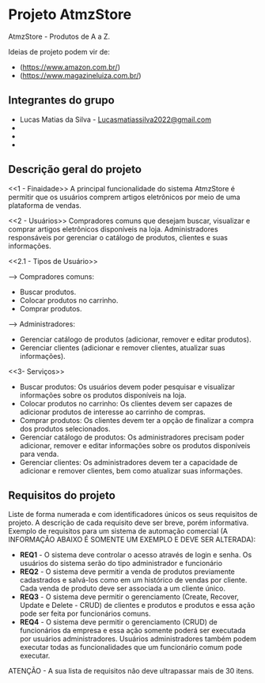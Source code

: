 # Projeto AtmzStore
AtmzStore - Produtos de A a Z.

Ideias de projeto podem vir de: 
 * (https://www.amazon.com.br/)
 * (https://www.magazineluiza.com.br/)


## Integrantes do grupo 
 * Lucas Matias da Silva - Lucasmatiassilva2022@gmail.com
 * 
 * 
 *  

## Descrição geral do projeto 

<<1 - Finaidade>>
A principal funcionalidade do sistema AtmzStore é permitir que os usuários comprem artigos eletrônicos por meio de uma plataforma de vendas.

<<2 - Usuários>> 
Compradores comuns que desejam buscar, visualizar e comprar artigos eletrônicos disponíveis na loja.
Administradores responsáveis por gerenciar o catálogo de produtos, clientes e suas informações.

<<2.1 - Tipos de Usuário>>

--> Compradores comuns:

- Buscar produtos.
- Colocar produtos no carrinho.
- Comprar produtos.
  
--> Administradores:

- Gerenciar catálogo de produtos (adicionar, remover e editar produtos).
- Gerenciar clientes (adicionar e remover clientes, atualizar suas informações).

<<3- Serviços>>

- Buscar produtos: Os usuários devem poder pesquisar e visualizar informações sobre os produtos disponíveis na loja.
- Colocar produtos no carrinho: Os clientes devem ser capazes de adicionar produtos de interesse ao carrinho de compras.
- Comprar produtos: Os clientes devem ter a opção de finalizar a compra dos produtos selecionados.
- Gerenciar catálogo de produtos: Os administradores precisam poder adicionar, remover e editar informações sobre os produtos disponíveis para venda.
- Gerenciar clientes: Os administradores devem ter a capacidade de adicionar e remover clientes, bem como atualizar suas informações.

## Requisitos do projeto
Liste de forma numerada e com identificadores únicos os seus requisitos de projeto. 
A descrição de cada requisito deve ser breve, porém informativa. 
Exemplo de requisitos para um sistema de automação comercial (A INFORMAÇÃO ABAIXO É SOMENTE UM EXEMPLO E DEVE SER ALTERADA):
 * **REQ1** - O sistema deve controlar o acesso através de login e senha. Os usuários do sistema serão do tipo administrador e funcionário
 * **REQ2** - O sistema deve permitir a venda de produtos previamente cadastrados e salvá-los como em um histórico de vendas por cliente. Cada venda de produto deve ser associada a um cliente único.
 * **REQ3** - O sistema deve permitir o gerenciamento (Create, Recover, Update e Delete - CRUD) de clientes e produtos e produtos e essa ação pode ser feita por funcionários comuns.
 * **REQ4** - O sistema deve permitir o gerenciamento (CRUD) de funcionários da empresa e essa ação somente poderá ser executada por usuários administradores. Usuários administradores também podem executar todas as funcionalidades que um funcionário comum pode executar.

ATENÇÃO - A sua lista de requisitos não deve ultrapassar mais de 30 itens.
